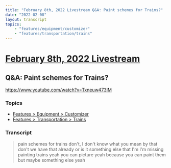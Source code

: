 ```yaml
---
title: "February 8th, 2022 Livestream Q&A: Paint schemes for Trains?"
date: "2022-02-08"
layout: transcript
topics:
    - "features/equipment/customizer"
    - "features/transportation/trains"
---
```

# [February 8th, 2022 Livestream](../2022-02-08.md)
## Q&A: Paint schemes for Trains?
https://www.youtube.com/watch?v=Txneuw473IM

### Topics
* [Features > Equipment > Customizer](../topics/features/equipment/customizer.md)
* [Features > Transportation > Trains](../topics/features/transportation/trains.md)

### Transcript

> pain schemes for trains don't, I don't know what you mean by that don't we have that already or is it something else that I'm I'm missing painting trains yeah you can picture yeah because you can paint them but maybe something else yeah
